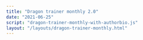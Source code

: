 ```yaml
---
title: "Dragon trainer monthly 2.0"
date: "2021-06-25"
script: "dragon-trainer-monthly-with-authorbio.js"
layout: "/layouts/dragon-trainer-monthly.html"
---
```


<div id="app" class="[ flow ] [ flow-space-1200 ]"></div>
